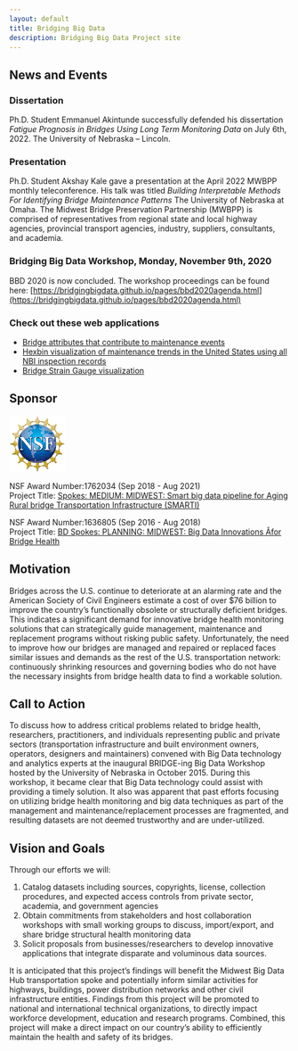 ```yaml
---
layout: default
title: Bridging Big Data
description: Bridging Big Data Project site
---
```


## News and Events

### Dissertation
Ph.D. Student Emmanuel Akintunde successfully defended his dissertation _Fatigue Prognosis in Bridges Using Long Term Monitoring Data_ on July 6th, 2022. The University of Nebraska – Lincoln. 

### Presentation 
Ph.D. Student Akshay Kale gave a presentation at the April 2022 MWBPP monthly teleconference. His talk was titled _Building Interpretable Methods For Identifying Bridge Maintenance Patterns_ The University of Nebraska at Omaha. The Midwest Bridge Preservation Partnership (MWBPP) is comprised of representatives from regional state and local highway agencies, provincial transport agencies, industry, suppliers, consultants, and academia.

### Bridging Big Data Workshop, Monday, November 9th, 2020
BBD 2020 is now concluded. The workshop proceedings can be found here: [https://bridgingbigdata.github.io/pages/bbd2020agenda.html](https://bridgingbigdata.github.io/pages/bbd2020agenda.html)

### Check out these web applications
- [Bridge attributes that contribute to maintenance events](https://repairs.ricks.io)
- [Hexbin visualization of maintenance trends in the United States using all NBI inspection records](https://hexstates.ricks.io)
- [Bridge Strain Gauge visualization](https://bridgestrain.ricks.io)

## Sponsor
![NSF](./pages/nsf1.gif)

NSF Award Number:1762034   (Sep 2018 - Aug 2021)   
Project Title: [Spokes: MEDIUM: MIDWEST: Smart big data pipeline for Aging Rural bridge Transportation Infrastructure (SMARTI)](https://www.nsf.gov/awardsearch/showAward?AWD_ID=1762034&HistoricalAwards=false)

NSF Award Number:1636805  (Sep 2016 - Aug 2018)  
Project Title: [BD Spokes: PLANNING: MIDWEST: Big Data Innovations Âfor Bridge Health](http://nsf.gov/awardsearch/showAward?AWD_ID=1636805&HistoricalAwards=false)

## Motivation
Bridges across the U.S. continue to deteriorate at an alarming rate and the American Society of Civil Engineers estimate a cost of over $76 billion to improve the country’s functionally obsolete or structurally deficient bridges. This indicates a significant demand for innovative bridge health monitoring solutions that can strategically guide management, maintenance and replacement programs without risking public safety. Unfortunately, the need to improve how our bridges are managed and repaired or replaced faces similar issues and demands as the rest of the U.S. transportation network: continuously shrinking resources and governing bodies who do not have the necessary insights from bridge health data to find a workable solution.

## Call to Action
To discuss how to address critical problems related to bridge health, researchers, practitioners, and individuals representing public and private sectors (transportation infrastructure and built environment owners, operators, designers and maintainers) convened with Big Data technology and analytics experts at the inaugural BRIDGE-ing Big Data Workshop hosted by the University of Nebraska in October 2015. During this workshop, it became clear that Big Data technology could assist with providing a timely solution. It also was apparent that past efforts focusing on utilizing bridge health monitoring and big data techniques as part of the management and maintenance/replacement processes are fragmented, and resulting datasets are not deemed trustworthy and are under-utilized.

## Vision and Goals
Through our efforts we will:  

1. Catalog datasets including sources, copyrights, license, collection procedures, and expected access controls from private sector, academia, and government agencies  
1. Obtain commitments from stakeholders and host collaboration workshops with small working groups to discuss, import/export, and share bridge structural health monitoring data  
1. Solicit proposals from businesses/researchers to develop innovative applications that integrate disparate and voluminous data sources.  

It is anticipated that this project’s findings will benefit the Midwest Big Data Hub transportation spoke and potentially inform similar activities for highways, buildings, power distribution networks and other civil infrastructure entities. Findings from this project will be promoted to national and international technical organizations, to directly impact workforce development, education and research programs. Combined, this project will make a direct impact on our country’s ability to efficiently maintain the health and safety of its bridges.
